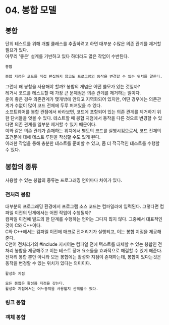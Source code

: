 # 04. 봉합 모델
## 봉합
단위 테스트를 위해 개별 클래스를 추출하려고 하면 대부분 수많은 의존 관계를 제거할 필요가 있다.  
아무리 '좋은' 설계를 기반하고 있다 하더라도 많은 작업이 수반된다.  
```
봉합

봉합 지점은 코드를 직접 편집하지 않고도 프로그램의 동작을 변경할 수 있는 위치를 말한다.
```

그런데 왜 봉합을 사용해야 할까? 봉합의 개념은 어떤 쓸모가 있는 것일까?  
레거시 코드를 테스트할 때 가장 큰 문제점은 의존 관계를 제거하는 일이다.  
운이 좋은 경우 의존관계가 몇개밖에 안되고 지역화되어 있지만, 어떤 경우에는 의존관계가 수없이 많이 코드 전체에 두루 퍼져있을 수 있다.  
소프트웨어를 봉합 관점에서 바라보면, 코드에 포함되어 있는 의존 관계를 제거하기 위한 단서들을 엿볼 수 있다.
테스트할 때 봉합 지점에서 동작을 다른 것으로 변경할 수 있다면 의존 관계를 일부분 제거할 수 있기 때문이다.  
이와 같은 의존 관계가 존재하는 위치에서 별도의 코드를 실행시킴으로서, 코드 전체의 조건문에 대해 테스트 루틴을 작성할 수도 있게 된다.  
이러한 작업을 통해 충분한 테스트를 준비할 수 있고, 좀 더 적극적인 테스트를 수행할 수 있다.

## 봉합의 종류
사용할 수 있는 봉합의 종류는 프로그래밍 언어마다 차이가 있다.

### 전처리 봉합
대부분의 프로그래밍 환경에서 프로그램 소스 코드는 컴파일러에 입력된다. 그렇다면 컴파일 이전의 단계에서는 어떤 작업이 수행될까?  
컴파일 이전에 빌드의 한 단계를 수행하는 언어는 그다지 많지 않다. 그중에서 대표적인 것이 C와 C++이다.  
C와 C++에서는 컴파일 이전에 매크로 전처리기가 실행되고, 이는 봉합 지점을 제공해 준다.  
C언어 전처리기의 #include 지시어는 컴파일 전에 텍스트를 대체할 수 있는 봉합인 전처리 봉합을 제공해주고 이는 테스트 장애 요소들을 효과적으로 해결할 수 있게 해준다.  
전처리 봉합 뿐만 아니라 모든 봉합에는 활성화 지점이 존재하는데, 봉합이 있다는것은 동작을 변경할 수 있는 위치가 있다는 의미이다.
```
활성화 지점

모든 봉합은 활성화 지점을 갖는다.
활성화 지점에서는 어느동작을 사용할지 선택할수 있다.
```

### 링크 봉합


### 객체 봉합
